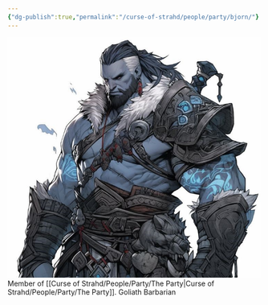 ```yaml
---
{"dg-publish":true,"permalink":"/curse-of-strahd/people/party/bjorn/"}
---
```


![Bjorn.jpg|500](/img/user/Curse%20of%20Strahd/Images/Bjorn.jpg)
Member of [[Curse of Strahd/People/Party/The Party\|Curse of Strahd/People/Party/The Party]].
Goliath Barbarian